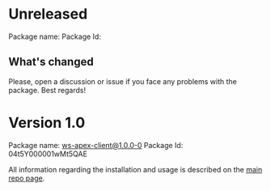 # Unreleased

Package name:
Package Id:

## What's changed

Please, open a discussion or issue if you face any problems with the package. Best regards!

# Version 1.0

Package name: ws-apex-client@1.0.0-0
Package Id: 04t5Y000001wMt5QAE

All information regarding the installation and usage is described on the [main repo page](https://github.com/IlyaMatsuev/Apex-WebSocket-Client).

